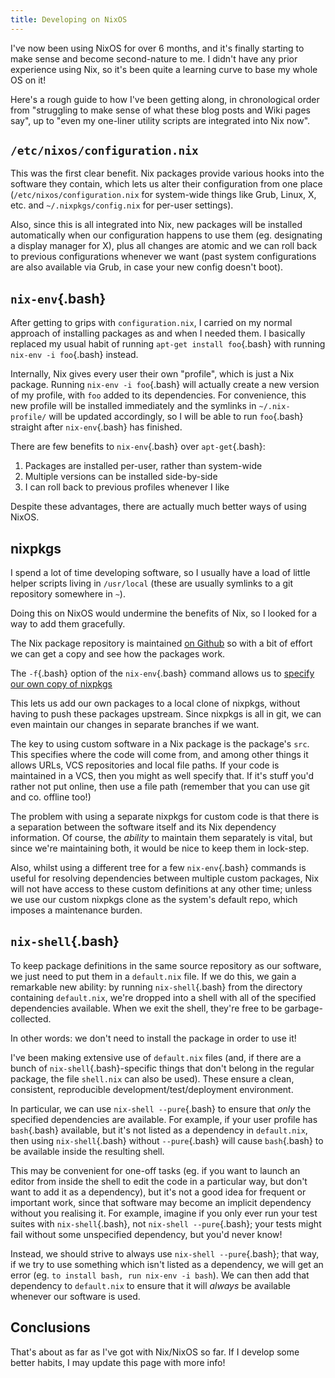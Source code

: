 ```yaml
---
title: Developing on NixOS
---
```


I've now been using NixOS for over 6 months, and it's finally starting to make
sense and become second-nature to me. I didn't have any prior experience using
Nix, so it's been quite a learning curve to base my whole OS on it!

Here's a rough guide to how I've been getting along, in chronological order from
"struggling to make sense of what these blog posts and Wiki pages say", up to
"even my one-liner utility scripts are integrated into Nix now".

## `/etc/nixos/configuration.nix` ##

This was the first clear benefit. Nix packages provide various hooks into the
software they contain, which lets us alter their configuration from one place
(`/etc/nixos/configuration.nix` for system-wide things like Grub, Linux, X, etc.
and `~/.nixpkgs/config.nix` for per-user settings).

Also, since this is all integrated into Nix, new packages will be installed
automatically when our configuration happens to use them (eg. designating a
display manager for X), plus all changes are atomic and we can roll back to
previous configurations whenever we want (past system configurations are also
available via Grub, in case your new config doesn't boot).

## `nix-env`{.bash} ##

After getting to grips with `configuration.nix`, I carried on my normal approach
of installing packages as and when I needed them. I basically replaced my usual
habit of running `apt-get install foo`{.bash} with running
`nix-env -i foo`{.bash} instead.

Internally, Nix gives every user their own "profile", which is just a Nix
package. Running `nix-env -i foo`{.bash} will actually create a new version of
my profile, with `foo` added to its dependencies. For convenience, this new
profile will be installed immediately and the symlinks in `~/.nix-profile/` will
be updated accordingly, so I will be able to run `foo`{.bash} straight after
`nix-env`{.bash} has finished.

There are few benefits to `nix-env`{.bash} over `apt-get`{.bash}:

 1) Packages are installed per-user, rather than system-wide
 1) Multiple versions can be installed side-by-side
 1) I can roll back to previous profiles whenever I like

Despite these advantages, there are actually much better ways of using NixOS.

## nixpkgs ##

I spend a lot of time developing software, so I usually have a load of little
helper scripts living in `/usr/local` (these are usually symlinks to a git
repository somewhere in `~`).

Doing this on NixOS would undermine the benefits of Nix, so I looked for a way
to add them gracefully.

The Nix package repository is maintained
[on Github](https://github.com/NixOS/nixpkgs) so with a bit of effort we can get
a copy and see how the packages work.

The `-f`{.bash} option of the `nix-env`{.bash} command allows us to [specify our
own copy of nixpkgs](https://nixos.org/wiki/Create_and_debug_nix_packages)

This lets us add our own packages to a local clone of nixpkgs, without having
to push these packages upstream. Since nixpkgs is all in git, we can even
maintain our changes in separate branches if we want.

The key to using custom software in a Nix package is the package's `src`. This
specifies where the code will come from, and among other things it allows URLs,
VCS repositories and local file paths. If your code is maintained in a VCS, then
you might as well specify that. If it's stuff you'd rather not put online, then
use a file path (remember that you can use git and co. offline too!)

The problem with using a separate nixpkgs for custom code is that there is a
separation between the software itself and its Nix dependency information. Of
course, the *ability* to maintain them separately is vital, but since we're
maintaining both, it would be nice to keep them in lock-step.

Also, whilst using a different tree for a few `nix-env`{.bash} commands is
useful for resolving dependencies between multiple custom packages, Nix will not
have access to these custom definitions at any other time; unless we use our
custom nixpkgs clone as the system's default repo, which imposes a maintenance
burden.

## `nix-shell`{.bash} ##

To keep package definitions in the same source repository as our software, we
just need to put them in a `default.nix` file. If we do this, we gain a
remarkable new ability: by running `nix-shell`{.bash} from the directory
containing `default.nix`, we're dropped into a shell with all of the specified
dependencies available. When we exit the shell, they're free to be
garbage-collected.

In other words: we don't need to install the package in order to use it!

I've been making extensive use of `default.nix` files (and, if there are a bunch
of `nix-shell`{.bash}-specific things that don't belong in the regular package,
the file `shell.nix` can also be used). These ensure a clean, consistent,
reproducible development/test/deployment environment.

In particular, we can use `nix-shell --pure`{.bash} to ensure that *only* the
specified dependencies are available. For example, if your user profile has
`bash`{.bash} available, but it's not listed as a dependency in `default.nix`,
then using `nix-shell`{.bash} without `--pure`{.bash} will cause `bash`{.bash}
to be available inside the resulting shell.

This may be convenient for one-off tasks (eg. if you want to launch an editor
from inside the shell to edit the code in a particular way, but don't want to
add it as a dependency), but it's not a good idea for frequent or important
work, since that software may become an implicit dependency without you
realising it. For example, imagine if you only ever run your test suites with
`nix-shell`{.bash}, not `nix-shell --pure`{.bash}; your tests might fail without
some unspecified dependency, but you'd never know!

Instead, we should strive to always use `nix-shell --pure`{.bash}; that way, if
we try to use something which isn't listed as a dependency, we will get an error
(eg. `to install bash, run nix-env -i bash`). We can then add that dependency to
`default.nix` to ensure that it will *always* be available whenever our software
is used.

## Conclusions ##

That's about as far as I've got with Nix/NixOS so far. If I develop some better
habits, I may update this page with more info!
